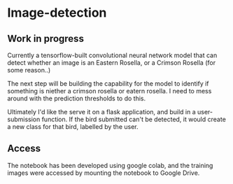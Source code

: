 # Image-detection
## Work in progress
Currently a tensorflow-built convolutional neural network model that can detect whether an image is an Eastern Rosella, or a Crimson Rosella (for some reason..)

The next step will be building the capability for the model to identify if something is niether a crimson rosella or eatern rosella. I need to mess around with the prediction thresholds to do this.

Ultimately I'd like the serve it on a flask application, and build in a user-submission function. If the bird submitted can't be detected, it would create a new class for that bird, labelled by the user.

## Access
The notebook has been developed using google colab, and the training images were accessed by mounting the notebook to Google Drive.
